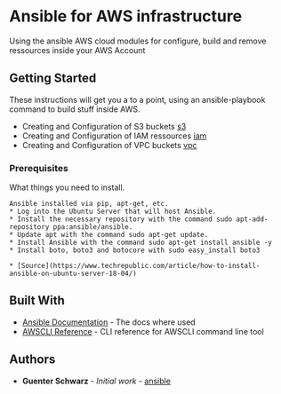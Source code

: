 # Ansible for AWS infrastructure 

Using the ansible AWS cloud modules for configure, build and remove ressources inside your AWS Account

## Getting Started

These instructions will get you a to a point, using an ansible-playbook command to build stuff inside AWS.

* Creating and Configuration of S3 buckets [s3](playbooks/s3)
* Creating and Configuration of IAM ressources [iam](playbooks/iam)
* Creating and Configuration of VPC buckets [vpc](playbooks/vpc)

### Prerequisites

What things you need to install.

```
Ansible installed via pip, apt-get, etc.
* Log into the Ubuntu Server that will host Ansible.
* Install the necessary repository with the command sudo apt-add-repository ppa:ansible/ansible.
* Update apt with the command sudo apt-get update.
* Install Ansible with the command sudo apt-get install ansible -y
* Install boto, boto3 and botocore with sudo easy_install boto3

* [Source](https://www.techrepublic.com/article/how-to-install-ansible-on-ubuntu-server-18-04/)
```

## Built With

* [Ansible Documentation](https://docs.ansible.com/ansible/latest/scenario_guides/guide_aws.html) - The docs where used
* [AWSCLI Reference](https://docs.aws.amazon.com/cli/index.html#lang/en_us) - CLI reference for AWSCLI command line tool

## Authors

* **Guenter Schwarz** - *Initial work* - [ansible](https://github.com/aws-user-group-ulm-neu-ulm/infrastructureascode)


